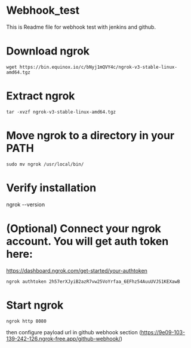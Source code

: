 # Webhook_test
This is Readme file for webhook test with jenkins and github.

# Download ngrok
```
wget https://bin.equinox.io/c/bNyj1mQVY4c/ngrok-v3-stable-linux-amd64.tgz
```
# Extract ngrok
```
tar -xvzf ngrok-v3-stable-linux-amd64.tgz
```
# Move ngrok to a directory in your PATH
```
sudo mv ngrok /usr/local/bin/
```
# Verify installation
ngrok --version

# (Optional) Connect your ngrok account. You will get auth token here: 
https://dashboard.ngrok.com/get-started/your-authtoken
```
ngrok authtoken 2h57erXJyiB2azR7vw25VoYrfaa_6EFhz54AuuUVJS1KEXawB
````
# Start ngrok
```
ngrok http 8080
```
then configure payload url in github webhook section
(https://9e09-103-139-242-126.ngrok-free.app/github-webhook/)

